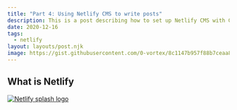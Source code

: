 ```yaml
---
title: "Part 4: Using Netlify CMS to write posts"
description: This is a post describing how to set up Netlify CMS with GitHub OAuth on netlify.com.
date: 2020-12-16
tags:
  - netlify
layout: layouts/post.njk
image: https://gist.githubusercontent.com/0-vortex/8c1147b957f88b7ceaa85d3b22843803/raw/b04507cbedd3e21055df25c28b281e94bb119117/splash-netlify.png
---
```


## What is Netlify

[![Netlify splash logo](https://gist.githubusercontent.com/0-vortex/8c1147b957f88b7ceaa85d3b22843803/raw/b04507cbedd3e21055df25c28b281e94bb119117/splash-netlify.png)](https://www.netlify.com)
